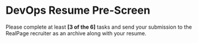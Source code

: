 # DevOps Resume Pre-Screen

Please complete at least **[3 of the 6]** tasks and send your submission to the RealPage recruiter as an archive along with your resume. 